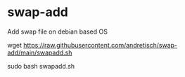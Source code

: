 # swap-add
Add swap file on debian based OS

wget https://raw.githubusercontent.com/andretisch/swap-add/main/swapadd.sh

sudo bash swapadd.sh
